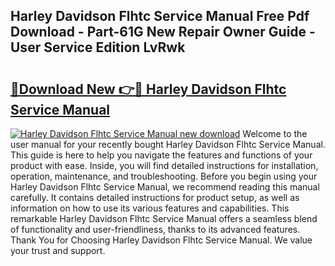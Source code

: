 ## Harley Davidson Flhtc Service Manual Free Pdf Download - Part-61G New Repair Owner Guide - User Service Edition LvRwk

# <h2><a href="http://bc92292.oget.top/?id=Harley+Davidson+Flhtc+Service+Manual">🔗Download New 👉🔴 Harley Davidson Flhtc Service Manual</a></h2>

[![Harley Davidson Flhtc Service Manual new download](https://i.imgur.com/5g1atiW.png)](http://bc92292.oget.top/?id=Harley+Davidson+Flhtc+Service+Manual)
Welcome to the user manual for your recently bought Harley Davidson Flhtc Service Manual. This guide is here to help you navigate the features and functions of your product with ease. Inside, you will find detailed instructions for installation, operation, maintenance, and troubleshooting. Before you begin using your Harley Davidson Flhtc Service Manual, we recommend reading this manual carefully. It contains detailed instructions for product setup, as well as information on how to use its various features and capabilities. This remarkable Harley Davidson Flhtc Service Manual offers a seamless blend of functionality and user-friendliness, thanks to its advanced features. Thank You for Choosing Harley Davidson Flhtc Service Manual. We value your trust and support.
